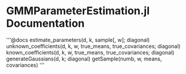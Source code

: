 # GMMParameterEstimation.jl Documentation

'''@docs
estimate_parameters(d, k, sample[, w]; diagonal)
unknown_coefficients(d, k, w, true_means, true_covariances; diagonal)
known_coefficients(d, k, w, true_means, true_covariances; diagonal)
generateGaussians(d, k; diagonal)
getSample(numb, w, means, covariances)
'''
